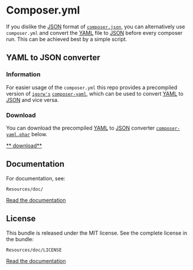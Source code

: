 # Composer.yml

If you dislike the [JSON][link_json] format of [`composer.json`][link_composer_json], you can alternatively use `composer.yml` and convert the [YAML][link_yaml] file to [JSON][link_json] before every composer run. This can be achieved best by a simple script. 
 
## YAML to JSON converter

### Information
For easier usage of the `composer.yml` this repo provides a precompiled version of [`igorw's`][link_igorw] [`composer-yaml`][link_composer-yaml], which can be used to convert [YAML][link_yaml] to [JSON][link_json] and vice versa. 

### Download
You can download the precompiled [YAML][link_yaml] to [JSON][link_json] converter [`composer-yaml.phar`][link_download] below.

[** download**][link_download]

## Documentation

For documentation, see:

    Resources/doc/

[Read the documentation](Resources/doc/index.md)

## License

This bundle is released under the MIT license. See the complete license in the
bundle:

    Resources/doc/LICENSE

[Read the documentation](Resources/doc/LICENSE)

[link_igorw]:         https://github.com/igorw
[link_composer-yaml]: https://github.com/igorw/composer-yaml
[link_download]:      dist/composer-yaml.phar?raw=true
[link_json]:          https://en.wikipedia.org/wiki/JSON
[link_yaml]:          https://en.wikipedia.org/wiki/YAML
[link_composer_json]: https://getcomposer.org/doc/04-schema.md